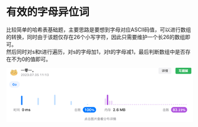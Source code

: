 # 有效的字母异位词
比较简单的哈希表基础题，主要思路是要想到字母对应ASCII码值，可以进行数组的转换，同时由于该题仅存在26个小写字符，因此只需要维护一个长26的数组即可。  
然后同时对s和t进行遍历，对s的字母加1，对t的字母减1，最后判断数组中是否存在不为0的值即可。 

![img.png](img.png)